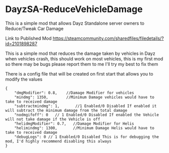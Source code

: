 # DayzSA-ReduceVehicleDamage
This is a simple mod that allows Dayz Standalone server owners to Reduce/Tweak  Car Damage

Link to Published Mod https://steamcommunity.com/sharedfiles/filedetails/?id=2101898287

This is a simple mod that reduces the damage taken by vehicles in Dayz when vehicles crash, this should work on most vehicles, this is my first mod so there may be bugs please report them to me I'll try my best to fix them

There is a config file that will be created on first start that allows you to modify the values
```
{
    "dmgModifier": 0.8,    //Damage Modifier for vehicles
    "mindmg": 1350,        //Minimum Damage vehicles would have to take to received damage
    "subtractmindmg": 1,       //1 Enabled/0 Disabled If enabled it will subtract the minimum damage from the total damage
    "nodmgifoff": 0   // 1 Enabled/0 Disabled If enabled the Vehicle will not take damage if the Vehicle is off
    "helidmgModifier": 0.7,   //Damage Modifier for Helis
    "helimindmg": 1300,       //Minimum Damage Helis would have to take to received damage
	"debugLogs": 0 // 1 Enabled/0 Disabled This is for debugging the mod, I'd highly recommend disabling this always
}
```
